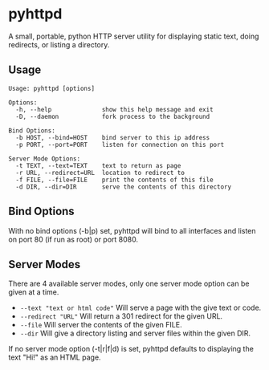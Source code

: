# pyhttpd
A small, portable, python HTTP server utility for displaying static text, doing redirects, or listing a directory.

## Usage
```
Usage: pyhttpd [options]

Options:
  -h, --help              show this help message and exit
  -D, --daemon            fork process to the background

Bind Options:  
  -b HOST, --bind=HOST    bind server to this ip address
  -p PORT, --port=PORT    listen for connection on this port

Server Mode Options:  
  -t TEXT, --text=TEXT    text to return as page
  -r URL, --redirect=URL  location to redirect to
  -f FILE, --file=FILE    print the contents of this file
  -d DIR, --dir=DIR       serve the contents of this directory
```

## Bind Options
With no bind options (-b|p) set, pyhttpd will bind to all interfaces and listen on port 80 (if run as root) or port 8080.

## Server Modes
There are 4 available server modes, only one server mode option can be given at a time.
  * ```--text "text or html code"``` Will serve a page with the give text or code.
  * ```--redirect "URL"``` Will return a 301 redirect for the given URL.
  * ```--file``` Will server the contents of the given FILE.
  * ```--dir``` Will give a directory listing and server files within the given DIR.
  
If no server mode option (-t|r|f|d) is set, pyhttpd defaults to displaying the text "Hi!" as an HTML page.



